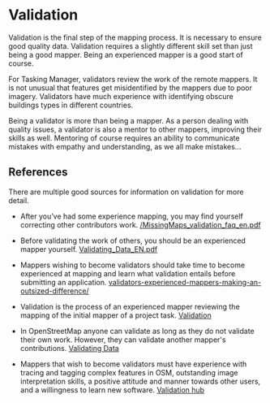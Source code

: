 # Validation

Validation is the final step of the mapping process. It is necessary
to ensure good quality data. Validation requires a slightly different
skill set than just being a good mapper. Being an experienced mapper is
a good start of course. 

For Tasking Manager, validators review the work of the remote
mappers. It is not unusual that features get misidentified by the
mappers due to poor imagery. Validators have much experience with
identifying obscure buildings types in different countries.

Being a validator is more than being a mapper. As a person dealing
with quality issues, a validator is also a mentor to other mappers,
improving their skills as well. Mentoring of course requires an
ability to communicate mistakes with empathy and understanding, as we
all make mistakes... 

## References

There are multiple good sources for information on validation for more detail.

* After you’ve had some experience mapping, you may find yourself
correcting other contributors work. [/MissingMaps_validation_faq_en.pdf](https://www.missingmaps.org/assets/downloads/MissingMaps_validation_faq_en.pdf)

* Before validating the work of others, you should be an experienced
  mapper yourself. [Validating_Data_EN.pdf](https://www.missingmaps.org/assets/downloads/Validating_Data_EN.pdf)

* Mappers wishing to become validators should take time to become
  experienced at mapping and learn what validation entails before
  submitting an application. [validators-experienced-mappers-making-an-outsized-difference/](https://www.hotosm.org/updates/validators-experienced-mappers-making-an-outsized-difference/)

* Validation is the process of an experienced mapper reviewing the
  mapping of the initial mapper of a project task. [Validation](https://learnosm.org/en/coordination/validation/)

* In OpenStreetMap anyone can validate as long as they do not validate
  their own work. However, they can validate another mapper's
  contributions. [Validating Data](https://wiki.openstreetmap.org/wiki/Tasking_Manager/Validating_data)

* Mappers that wish to become validators must have experience with
  tracing and tagging complex features in OSM, outstanding image
  interpretation skills, a positive attitude and manner towards other
  users, and a willingness to learn new software. [Validation
  hub](https://www.youthmappers.org/validation-hub)

 
